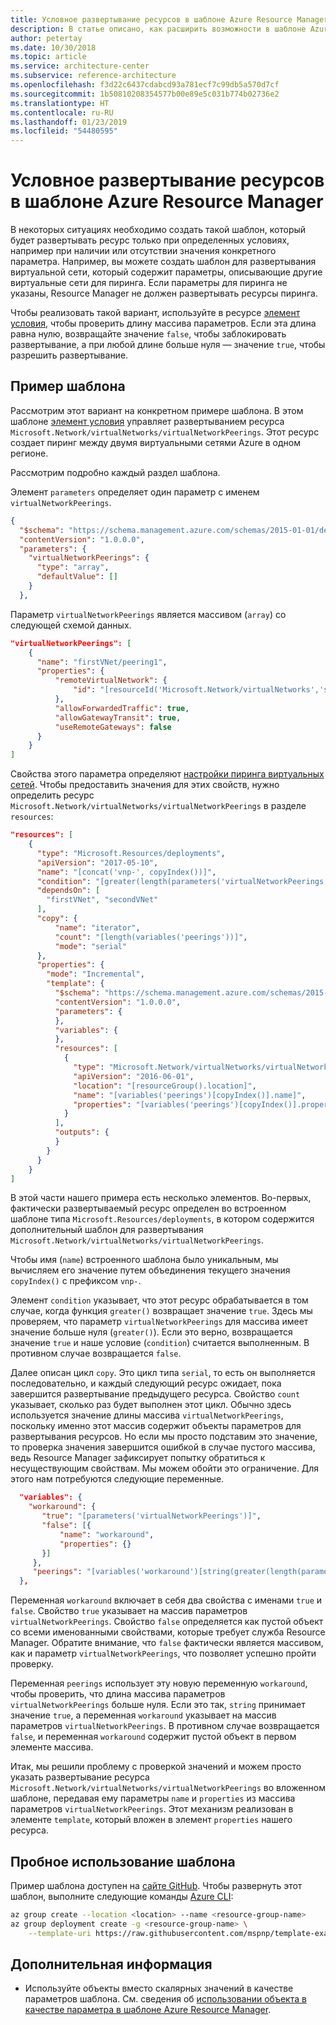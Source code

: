 ```yaml
---
title: Условное развертывание ресурсов в шаблоне Azure Resource Manager
description: В статье описано, как расширить возможности в шаблоне Azure Resource Manager за счет условного развертывания ресурсов в зависимости от значения определенного параметра.
author: petertay
ms.date: 10/30/2018
ms.topic: article
ms.service: architecture-center
ms.subservice: reference-architecture
ms.openlocfilehash: f3d22c6437cdabcd93a781ecf7c99db5a570d7cf
ms.sourcegitcommit: 1b50810208354577b00e89e5c031b774b02736e2
ms.translationtype: HT
ms.contentlocale: ru-RU
ms.lasthandoff: 01/23/2019
ms.locfileid: "54480595"
---
```

# <a name="conditionally-deploy-a-resource-in-an-azure-resource-manager-template"></a>Условное развертывание ресурсов в шаблоне Azure Resource Manager

В некоторых ситуациях необходимо создать такой шаблон, который будет развертывать ресурс только при определенных условиях, например при наличии или отсутствии значения конкретного параметра. Например, вы можете создать шаблон для развертывания виртуальной сети, который содержит параметры, описывающие другие виртуальные сети для пиринга. Если параметры для пиринга не указаны, Resource Manager не должен развертывать ресурсы пиринга.

Чтобы реализовать такой вариант, используйте в ресурсе [элемент условия][azure-resource-manager-condition], чтобы проверить длину массива параметров. Если эта длина равна нулю, возвращайте значение `false`, чтобы заблокировать развертывание, а при любой длине больше нуля — значение `true`, чтобы разрешить развертывание.

## <a name="example-template"></a>Пример шаблона

Рассмотрим этот вариант на конкретном примере шаблона. В этом шаблоне [элемент условия][azure-resource-manager-condition] управляет развертыванием ресурса `Microsoft.Network/virtualNetworks/virtualNetworkPeerings`. Этот ресурс создает пиринг между двумя виртуальными сетями Azure в одном регионе.

Рассмотрим подробно каждый раздел шаблона.

Элемент `parameters` определяет один параметр с именем `virtualNetworkPeerings`.

```json
{
  "$schema": "https://schema.management.azure.com/schemas/2015-01-01/deploymentTemplate.json#",
  "contentVersion": "1.0.0.0",
  "parameters": {
    "virtualNetworkPeerings": {
      "type": "array",
      "defaultValue": []
    }
  },
```

Параметр `virtualNetworkPeerings` является массивом (`array`) со следующей схемой данных.

```json
"virtualNetworkPeerings": [
    {
      "name": "firstVNet/peering1",
      "properties": {
          "remoteVirtualNetwork": {
              "id": "[resourceId('Microsoft.Network/virtualNetworks','secondVNet')]"
          },
          "allowForwardedTraffic": true,
          "allowGatewayTransit": true,
          "useRemoteGateways": false
      }
    }
]
```

Свойства этого параметра определяют [настройки пиринга виртуальных сетей][vnet-peering-resource-schema]. Чтобы предоставить значения для этих свойств, нужно определить ресурс `Microsoft.Network/virtualNetworks/virtualNetworkPeerings` в разделе `resources`:

```json
"resources": [
    {
      "type": "Microsoft.Resources/deployments",
      "apiVersion": "2017-05-10",
      "name": "[concat('vnp-', copyIndex())]",
      "condition": "[greater(length(parameters('virtualNetworkPeerings')), 0)]",
      "dependsOn": [
        "firstVNet", "secondVNet"
      ],
      "copy": {
          "name": "iterator",
          "count": "[length(variables('peerings'))]",
          "mode": "serial"
      },
      "properties": {
        "mode": "Incremental",
        "template": {
          "$schema": "https://schema.management.azure.com/schemas/2015-01-01/deploymentTemplate.json#",
          "contentVersion": "1.0.0.0",
          "parameters": {
          },
          "variables": {
          },
          "resources": [
            {
              "type": "Microsoft.Network/virtualNetworks/virtualNetworkPeerings",
              "apiVersion": "2016-06-01",
              "location": "[resourceGroup().location]",
              "name": "[variables('peerings')[copyIndex()].name]",
              "properties": "[variables('peerings')[copyIndex()].properties]"
            }
          ],
          "outputs": {
          }
        }
      }
    }
]
```

В этой части нашего примера есть несколько элементов. Во-первых, фактически развертываемый ресурс определен во встроенном шаблоне типа `Microsoft.Resources/deployments`, в котором содержится дополнительный шаблон для развертывания `Microsoft.Network/virtualNetworks/virtualNetworkPeerings`.

Чтобы имя (`name`) встроенного шаблона было уникальным, мы вычисляем его значение путем объединения текущего значения `copyIndex()` с префиксом `vnp-`.

Элемент `condition` указывает, что этот ресурс обрабатывается в том случае, когда функция `greater()` возвращает значение `true`. Здесь мы проверяем, что параметр `virtualNetworkPeerings` для массива имеет значение больше нуля (`greater()`). Если это верно, возвращается значение `true` и наше условие (`condition`) считается выполненным. В противном случае возвращается `false`.

Далее описан цикл `copy`. Это цикл типа `serial`, то есть он выполняется последовательно, и каждый следующий ресурс ожидает, пока завершится развертывание предыдущего ресурса. Свойство `count` указывает, сколько раз будет выполнен этот цикл. Обычно здесь используется значение длины массива `virtualNetworkPeerings`, поскольку именно этот массив содержит объекты параметров для развертывания ресурсов. Но если мы просто подставим это значение, то проверка значения завершится ошибкой в случае пустого массива, ведь Resource Manager зафиксирует попытку обратиться к несуществующим свойствам. Мы можем обойти это ограничение. Для этого нам потребуются следующие переменные.

```json
  "variables": {
    "workaround": {
       "true": "[parameters('virtualNetworkPeerings')]",
       "false": [{
           "name": "workaround",
           "properties": {}
       }]
     },
     "peerings": "[variables('workaround')[string(greater(length(parameters('virtualNetworkPeerings')), 0))]]"
  },
```

Переменная `workaround` включает в себя два свойства с именами `true` и `false`. Свойство `true` указывает на массив параметров `virtualNetworkPeerings`. Свойство `false` определяется как пустой объект со всеми именованными свойствами, которые требует служба Resource Manager. Обратите внимание, что `false` фактически является массивом, как и параметр `virtualNetworkPeerings`, что позволяет успешно пройти проверку.

Переменная `peerings` использует эту новую переменную `workaround`, чтобы проверить, что длина массива параметров `virtualNetworkPeerings` больше нуля. Если это так, `string` принимает значение `true`, а переменная `workaround` указывает на массив параметров `virtualNetworkPeerings`. В противном случае возвращается `false`, и переменная `workaround` содержит пустой объект в первом элементе массива.

Итак, мы решили проблему с проверкой значений и можем просто указать развертывание ресурса `Microsoft.Network/virtualNetworks/virtualNetworkPeerings` во вложенном шаблоне, передавая ему параметры `name` и `properties` из массива параметров `virtualNetworkPeerings`. Этот механизм реализован в элементе `template`, который вложен в элемент `properties` нашего ресурса.

## <a name="try-the-template"></a>Пробное использование шаблона

Пример шаблона доступен на [сайте GitHub][github]. Чтобы развернуть этот шаблон, выполните следующие команды [Azure CLI][cli]:

```bash
az group create --location <location> --name <resource-group-name>
az group deployment create -g <resource-group-name> \
    --template-uri https://raw.githubusercontent.com/mspnp/template-examples/master/example2-conditional/deploy.json
```

## <a name="next-steps"></a>Дополнительная информация

* Используйте объекты вместо скалярных значений в качестве параметров шаблона. См. сведения об [использовании объекта в качестве параметра в шаблоне Azure Resource Manager](./objects-as-parameters.md).

<!-- links -->
[azure-resource-manager-condition]: /azure/azure-resource-manager/resource-manager-templates-resources#condition
[azure-resource-manager-variable]: /azure/azure-resource-manager/resource-group-authoring-templates#variables
[vnet-peering-resource-schema]: /azure/templates/microsoft.network/virtualnetworks/virtualnetworkpeerings
[cli]: /cli/azure/?view=azure-cli-latest
[github]: https://github.com/mspnp/template-examples
